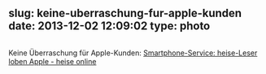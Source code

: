 slug: keine-uberraschung-fur-apple-kunden
date: 2013-12-02 12:09:02
type: photo
---

<a href="http://www.heise.de/newsticker/meldung/Smartphone-Service-heise-Leser-loben-Apple-2058676.html?view=zoom;zoom=1"><img src="{{@asset.url swerner/tumblr/2013-12-02-keine-uberraschung-fur-apple-kunden-b4b384e9de.jpeg}}" alt=""/></a>

Keine Überraschung für Apple-Kunden: [Smartphone-Service: heise-Leser loben Apple - heise online](http://www.heise.de/newsticker/meldung/Smartphone-Service-heise-Leser-loben-Apple-2058676.html?view=zoom;zoom=1)
